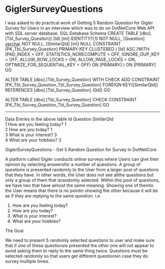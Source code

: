 # GiglerSurveyQuestions
I was asked to do practical work of Getting 5 Random Question for Gigler Survey for Users in an interview which was to do on DotNetCore Web API with SQL server database.
SQL Database Schema
CREATE TABLE [dbo].[Tbl_Survey_Question](
	[Id] [int] IDENTITY(1,1) NOT NULL,
	[Question] [varchar](100) NOT NULL,
	[SimilarQId] [int] NULL	
 CONSTRAINT [PK_Tbl_Survey_Question] PRIMARY KEY CLUSTERED 
(
	[Id] ASC
)WITH (PAD_INDEX = OFF, STATISTICS_NORECOMPUTE = OFF, IGNORE_DUP_KEY = OFF, ALLOW_ROW_LOCKS = ON, ALLOW_PAGE_LOCKS = ON, OPTIMIZE_FOR_SEQUENTIAL_KEY = OFF) ON [PRIMARY]
) ON [PRIMARY]
GO

ALTER TABLE [dbo].[Tbl_Survey_Question]  WITH CHECK ADD  CONSTRAINT [FK_Tbl_Survey_Question_Tbl_Survey_Question] FOREIGN KEY([SimilarQId])
REFERENCES [dbo].[Tbl_Survey_Question] ([Id])
GO

ALTER TABLE [dbo].[Tbl_Survey_Question] CHECK CONSTRAINT [FK_Tbl_Survey_Question_Tbl_Survey_Question]
GO

----------------------------------------------------------------------------------------------------
Data Entries in the above table
Id	Question	                  SimilarQId	
1	  How are you feeling today?	1		
2  	How are you today?	        1	
3	  What is your interest?	    3	
4	  What are your hobbies?	    3


GiglerSurveyQuestions - Get 5 Random Question for Survey in DotNetCore

A platform called Gigler conducts online surveys where Users can give their opinion by
selecting answersfor a number of questions.
A group of questions is presented randomly to the User from a larger pool of questions that
they have. In other words, the User does not see allthe questions but only a group of them
that israndomly selected.
Within this pool of questions, we have two that have almost the same meaning. Showing
one of themto the User means that there is no pointin showing the other because it will be
as if they are replying to the same question.
i.e.
1. How are you feeling today?
2. How are you today?
3. What is your interest?
4. What are your hobbies?

The Goal

We need to present 5 randomly selected questions to user and make sure that if one of
these questionsis presented the other one will not appear to avoid asking them to reply to
the same thing twice. Questions must be selected randomly so that users get different
questionsin case they do survey multiple times.

